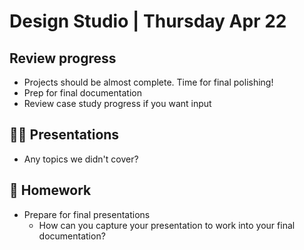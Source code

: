 # Design Studio | Thursday Apr 22

## Review progress

- Projects should be almost complete. Time for final polishing!
- Prep for final documentation
- Review case study progress if you want input

## 👨‍🏫 Presentations

- Any topics we didn't cover?

## 📝 Homework

- Prepare for final presentations
  - How can you capture your presentation to work into your final documentation?
